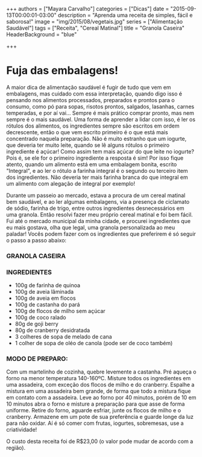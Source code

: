 +++
authors = ["Mayara Carvalho"]
categories = ["Dicas"]
date = "2015-09-13T00:00:01-03:00"
description = "Aprenda uma receita de simples, fácil e saborosa!"
image = "img/2015/08/vegetais.jpg"
series = ["Alimentação Saudável"]
tags = ["Receita", "Cereal Matinal"]
title = "Granola Caseira"
  HeaderBackground = "blue"

+++

# Fuja das embalagens!

A maior dica de alimentação saudável é fugir de tudo que vem em embalagens, mas cuidado com essa interpretação, quando digo isso é pensando nos alimentos processados, preparados e prontos para o consumo, como pó para sopas, risotos prontos, salgados, lasanhas, carnes temperadas, e por aí vai... Sempre é mais prático comprar pronto, mas nem sempre é o mais saudável. Uma forma de aprender a lidar com isso, é ler os rótulos dos alimentos, os ingredientes sempre são escritos em ordem decrescente, então o que vem escrito primeiro é o que está mais concentrado naquela preparação. Não é muito estranho que um iogurte, que deveria ter muito leite, quando se lê alguns rótulos o primeiro ingrediente é açúcar! Como assim tem mais açúcar do que leite no iogurte? Pois é, se ele for o primeiro ingrediente a resposta é sim! Por isso fique atento, quando um alimento está em uma embalagem bonita, escrito "Integral", e ao ler o rótulo a farinha integral é o segundo ou terceiro item dos ingredientes. Não deveria ter mais farinha branca do que integral em um alimento com alegação de integral por exemplo!

Durante um passeio ao mercado, estava a procura de um cereal matinal bem saudável, e ao ler algumas embalagens, via a presença de ciclamato de sódio, farinha de trigo, entre outros ingredientes desnecessários em uma granola. Então resolvi fazer meu próprio cereal matinal e foi bem fácil. Fui até o mercado municipal da minha cidade, e procurei ingredientes que eu mais gostava, olha que legal, uma granola personalizada ao meu paladar! Vocês podem fazer com os ingredientes que preferirem é só seguir o passo a passo abaixo:

### GRANOLA CASEIRA

### INGREDIENTES

- 100g de farinha de quinoa
- 100g de aveia lâminada
- 100g de aveia em flocos
- 100g de castanha do pará
- 100g de flocos de milho sem açúcar
- 100g de coco ralado
- 80g de goji berry
- 80g de cranberry desidratada
- 3 colheres de sopa de melado de cana
- 1 colher de sopa de oléo de canola (pode ser de coco também)

### MODO DE PREPARO:

Com um martelinho de cozinha, quebre levemente a castanha. Pré aqueça o forno na menor temperatura 140-160ºC. Misture todos os ingredientes em uma assadeira, com exceção dos flocos de milho e do cranberry. Espalhe a mistura em uma assadeira bem grande, de forma que todo a mistura fique em contato com a assadeira. Leve ao forno por 40 minutos, porém de 10 em 10 minutos abra o forno e misture a preparação para que asse de forma uniforme. Retire do forno, aguarde esfriar, junte os flocos de milho e o cranberry. Armazene em um pote de sua preferência e guarde longe da luz para não oxidar. Aí é só comer com frutas, iogurtes, sobremesas, use a criatividade!

O custo desta receita foi de R$23,00 (o valor pode mudar de acordo com a região).
